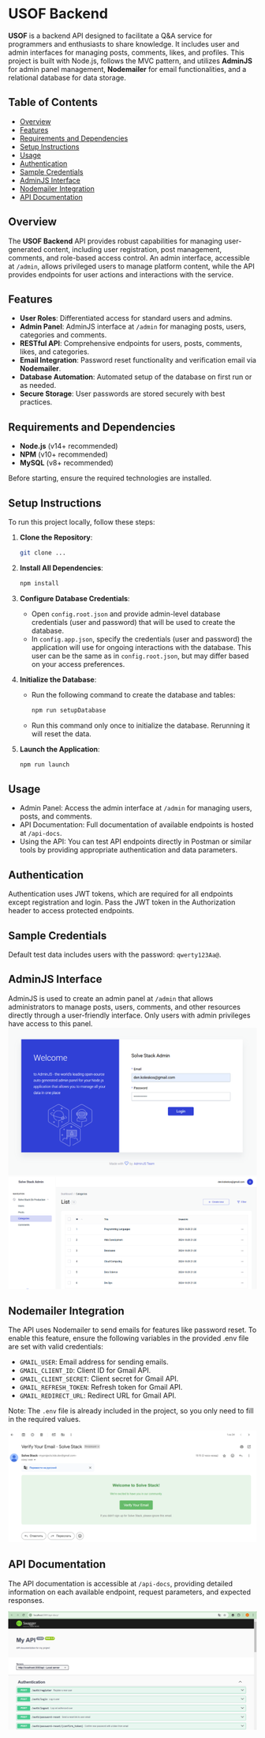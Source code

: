# USOF Backend

**USOF** is a backend API designed to facilitate a Q&A service for programmers and enthusiasts to share knowledge. It includes user and admin interfaces for managing posts, comments, likes, and profiles. This project is built with Node.js, follows the MVC pattern, and utilizes **AdminJS** for admin panel management, **Nodemailer** for email functionalities, and a relational database for data storage.

## Table of Contents
- [Overview](#overview)
- [Features](#features)
- [Requirements and Dependencies](#requirements-and-dependencies)
- [Setup Instructions](#setup-instructions)
- [Usage](#usage)
- [Authentication](#authentication)
- [Sample Credentials](#sample-credentials)
- [AdminJS Interface](#adminjs-interface)
- [Nodemailer Integration](#nodemailer-integration)
- [API Documentation](#api-documentation)

## Overview
The **USOF Backend** API provides robust capabilities for managing user-generated content, including user registration, post management, comments, and role-based access control. An admin interface, accessible at `/admin`, allows privileged users to manage platform content, while the API provides endpoints for user actions and interactions with the service.

## Features
- **User Roles**: Differentiated access for standard users and admins.
- **Admin Panel**: AdminJS interface at `/admin` for managing posts, users, categories and comments.
- **RESTful API**: Comprehensive endpoints for users, posts, comments, likes, and categories.
- **Email Integration**: Password reset functionality and verification email via **Nodemailer**.
- **Database Automation**: Automated setup of the database on first run or as needed.
- **Secure Storage**: User passwords are stored securely with best practices.

## Requirements and Dependencies
- **Node.js** (v14+ recommended)
- **NPM** (v10+ recommended)
- **MySQL** (v8+ recommended)

Before starting, ensure the required technologies are installed.

## Setup Instructions

To run this project locally, follow these steps:

1. **Clone the Repository**:
   ```bash
   git clone ...
   ```
2. **Install All Dependencies**:
   ```bash
   npm install
   ```
3. **Configure Database Credentials**:  
   - Open `config.root.json` and provide admin-level database credentials (user and password) that will be used to create the database.  
   - In `config.app.json`, specify the credentials (user and password) the application will use for ongoing interactions with the database. This user can be the same as in `config.root.json`, but may differ based on your access preferences.

4. **Initialize the Database**:
   - Run the following command to create the database and tables:
     ```bash
     npm run setupDatabase
     ```
   - Run this command only once to initialize the database. Rerunning it will reset the data.

5. **Launch the Application**:
    ```bash
    npm run launch
    ```
## Usage
- Admin Panel: Access the admin interface at `/admin` for managing users, posts, and comments.
- API Documentation: Full documentation of available endpoints is hosted at `/api-docs`.
- Using the API: You can test API endpoints directly in Postman or similar tools by providing appropriate authentication and data parameters.

## Authentication
Authentication uses JWT tokens, which are required for all endpoints except registration and login. Pass the JWT token in the Authorization header to access protected endpoints.

## Sample Credentials
Default test data includes users with the password: `qwerty123Aa@`.

## AdminJS Interface
AdminJS is used to create an admin panel at `/admin` that allows administrators to manage posts, users, comments, and other resources directly through a user-friendly interface. Only users with admin privileges have access to this panel.
![](docs/adminjs/admin_panel_1.png)
![](docs/adminjs/admin_panel_2.png)

## Nodemailer Integration
The API uses Nodemailer to send emails for features like password reset. To enable this feature, ensure the following variables in the provided .env file are set with valid credentials:
- `GMAIL_USER`: Email address for sending emails.
- `GMAIL_CLIENT_ID`: Client ID for Gmail API.
- `GMAIL_CLIENT_SECRET`: Client secret for Gmail API.
- `GMAIL_REFRESH_TOKEN`: Refresh token for Gmail API.
- `GMAIL_REDIRECT_URL`: Redirect URL for Gmail API.

Note: The `.env` file is already included in the project, so you only need to fill in the required values.

![](docs/nodemailer/nodemailer.png)

## API Documentation
The API documentation is accessible at `/api-docs`, providing detailed information on each available endpoint, request parameters, and expected responses.

![](docs/api/api.png)